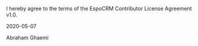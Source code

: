 I hereby agree to the terms of the EspoCRM Contributor License Agreement v1.0.

2020-05-07

Abraham Ghaemi
